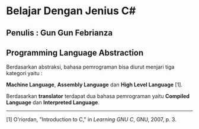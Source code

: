 # Belajar Dengan Jenius C#

## Penulis : Gun Gun Febrianza

## Programming Language Abstraction

Berdasarkan abstraksi, bahasa pemrograman bisa diurut menjari tiga kategori yaitu : 

**Machine Language**, **Assembly Language** dan **High Level Language** [1]. 

Berdasarkan **translator** terdapat dua bahasa pemrograman yaitu **Compiled Language** dan **Interpreted Language**.  

---------------------

[1] O'riordan, "Introduction to C," in *Learning GNU C*, GNU, 2007, p. 3.